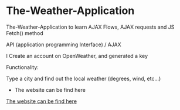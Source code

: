 # The-Weather-Application
The-Weather-Application to learn AJAX Flows, AJAX requests and JS Fetch() method

API (application programming Interface) / AJAX

I Create an account on OpenWeather, and generated a key

Functionality: 

Type a city and find out the local weather (degrees, wind, etc...)

* The website can be find here

[The website can be find here](https://balderb.github.io/The-Weather-Application_balderb/)
